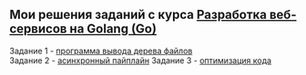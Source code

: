 ## Мои решения заданий с курса [Разработка веб-сервисов на Golang (Go)](https://stepik.org/course/187490)

Задание 1 - [программа вывода дерева файлов](/week%201%20-%20basics/)  
Задание 2 - [асинхронный пайплайн](/week%202%20-%20concurrency/)
Задание 3 - [оптимизация кода](/week%202%20-%20concurrency/)
